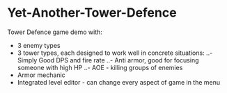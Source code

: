 # Yet-Another-Tower-Defence
Tower Defence game demo with:
  + 3 enemy types
  + 3 tower types, each designed to work well in concrete situations:
    ..- Simply Good DPS and fire rate
    ..- Anti armor, good for focusing someone with high HP
    ..- AOE - killing groups of enemies
  + Armor mechanic
  + Integrated level editor - can change every aspect of game in the menu
